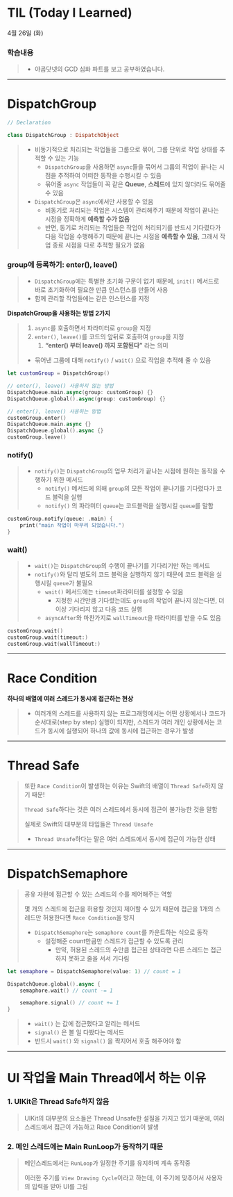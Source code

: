 # TIL (Today I Learned)
4월 26일 (화)

### 학습내용
> - 야곰닷넷의 GCD 심화 파트를 보고 공부하였습니다.

---

# DispatchGroup

```swift
// Declaration

class DispatchGroup : DispatchObject
```

> - 비동기적으로 처리되는 작업들을 그룹으로 묶어, 그룹 단위로 작업 상태를 추적할 수 있는 기능
>    - `DispatchGroup`을 사용하면 `async`들을 묶어서 그룹의 작업이 끝나는 시점을 추적하여 어떠한 동작을 수행시킬 수 있음
>    - 묶어줄 `async` 작업들이 꼭 같은 **Queue**, **스레드**에 있지 않더라도 묶어줄 수 있음
> - `DispatchGroup`은 `async`에서만 사용할 수 있음
>    - 비동기로 처리되는 작업은 시스템이 관리해주기 때문에 작업이 끝나는 시점을 정확하게 **예측할 수가 없음**
>    - 반면, 동기로 처리되는 작업들은 작업이 처리되기를 반드시 기다렸다가 다음 작업을 수행해주기 때문에 끝나는 시점을 **예측할 수 있음**, 그래서 작업 종료 시점을 다로 추적할 필요가 없음

### group에 등록하기: enter(), leave()

> - `DispatchGroup`에는 특별한 초기화 구문이 없기 때문에, `init()` 메서드로 바로 초기화하여 필요한 만큼 인스턴스를 만들어 사용
> - 함께 관리할 작업들에는 같은 인스턴스를 지정

**DispatchGroup을 사용하는 방법 2가지**

> 1. `async`를 호출하면서 파라미터로 `group`을 지정
> 2. `enter()`, `leave()`를 코드의 앞뒤로 호출하여 `group`을 지정
>    1. **“enter() 부터 leave() 까지 포함된다”** 라는 의미
> - 묶어낸 그룹에 대해 `notify()` / `wait()` 으로 작업을 추적해 줄 수 있음

```swift
let customGroup = DispatchGroup()

// enter(), leave() 사용하지 않는 방법
DispatchQueue.main.async(group: customGroup) {}
DispatchQueue.global().async(group: customGroup) {}

// enter(), leave() 사용하는 방법
customGroup.enter()
DispatchQueue.main.async {}
DispatchQueue.global().async {}
customGroup.leave()
```

### notify()

> - `notify()`는 `DispatchGroup`의 업무 처리가 끝나는 시점에 원하는 동작을 수행하기 위한 메서드
>    - `notify()` 메서드에 의해 `group`의 모든 작업이 끝나기를 기다렸다가 코드 블럭을 실행
>    - `notify()` 의 파라미터 `queue`는 코드블럭을 실행시킬 `queue`를 말함

```swift
customGroup.notify(queue: .main) {
    print("main 작업이 마무리 되었습니다.")
}
```

### wait()

> - `wait()`는 `DispatchGroup`의 수행이 끝나기를 기다리기만 하는 메서드
> - `notify()`와 달리 별도의 코드 블럭을 실행하지 않기 때문에 코드 블럭을 실행시킬 `queue`가 불필요
>    - `wait()` 메서드에는 `timeout`파라미터를 설정할 수 있음
>        - 지정한 시간만큼 기다렸는데도 `group`의 작업이 끝나지 않는다면, 더 이상 기다리지 않고 다음 코드 실행
>    - `asyncAfter`와 마찬가지로 `wallTimeout`을 파라미터를 받을 수도 있음

```swift
customGroup.wait()
customGroup.wait(timeout:)
customGroup.wait(wallTimeout:)
```

---

# Race Condition

**하나의 배열에 여러 스레드가 동시에 접근하는 현상**

> - 여러개의 스레드를 사용하지 않는 프로그래밍에서는 어떤 상황에서나 코드가 순서대로(step by step) 실행이 되지만, 스레드가 여러 개인 상황에서는 코드가 동시에 실행되어 하나의 값에 동시에 접근하는 경우가 발생

---

# Thread Safe

> 또한 `Race Condition`이 발생하는 이유는 Swift의 배열이 `Thread Safe`하지 않기 때문!
>
> `Thread Safe`하다는 것은 여러 스레드에서 동시에 접근이 불가능한 것을 말함
>
> 실제로 Swift의 대부분의 타입들은 `Thread Unsafe`
>
> - `Thread Unsafe`하다는 말은 여러 스레드에서 동시에 접근이 가능한 상태

---

# DispatchSemaphore

> 공유 자원에 접근할 수 있는 스레드의 수를 제어해주는 역할
>
> 몇 개의 스레드에 접근을 허용할 것인지 제어할 수 있기 때문에 접근을 1개의 스레드만 허용한다면 `Race Condition`을 방지
>
> - `DispatchSemaphore`는 `semaphore count`를 카운트하는 식으로 동작
>    - 설정해준 count만큼만 스레드가 접근할 수 있도록 관리
>        - 만약, 허용된 스레드의 수만큼 접근된 상태라면 다른 스레드는 접근하지 못하고 줄을 서서 기다림

```swift
let semaphore = DispatchSemaphore(value: 1) // count = 1

DispatchQueue.global().async {
    semaphore.wait() // count -= 1

    semaphore.signal() // count += 1
}
```

> - `wait()` 는 값에 접근했다고 알리는 메서드
> - `signal()` 은 볼 일 다봤다는 메서드
> - 반드시 `wait()` 와 `signal()` 을 짝지어서 호출 해주어야 함

---

# UI 작업을 Main Thread에서 하는 이유

### 1. UIKit은 Thread Safe하지 않음

> UIKit의 대부분의 요소들은 Thread Unsafe한 설질을 가지고 있기 때문에, 여러 스레드에서 접근이 가능하고 Race Condition이 발생

### 2. 메인 스레드에는 Main RunLoop가 동작하기 때문

> 메인스레드에서는 `RunLoop`가 일정한 주기를 유지하며 계속 동작중
>
> 이러한 주기를 `View Drawing Cycle`이라고 하는데, 이 주기에 맞추어서 사용자의 입력을 받아 UI를 그림






